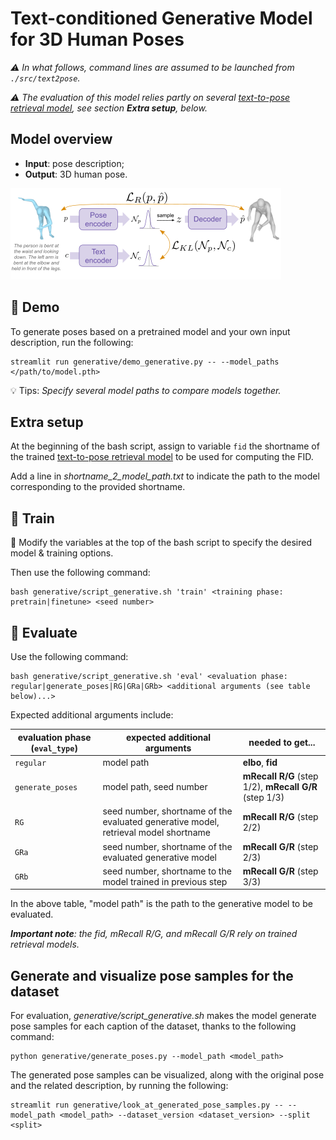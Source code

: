 # Text-conditioned Generative Model for 3D Human Poses

_:warning: In what follows, command lines are assumed to be launched from `./src/text2pose`._

_:warning: The evaluation of this model relies partly on several [text-to-pose retrieval model](../retrieval/README.md), see section **Extra setup**, below._

## Model overview

* **Input**: pose description;
* **Output**: 3D human pose.

![Generative model](../../../images/generative_model.png)

## :crystal_ball: Demo

To generate poses based on a pretrained model and your own input description, run the following:

```
streamlit run generative/demo_generative.py -- --model_paths </path/to/model.pth>
```

:bulb: Tips: _Specify several model paths to compare models together._

## Extra setup

At the beginning of the bash script, assign to variable `fid` the shortname of the trained [text-to-pose retrieval model](../retrieval/README.md) to be used for computing the FID.

Add a line in *shortname_2_model_path.txt* to indicate the path to the model corresponding to the provided shortname.

## :bullettrain_front: Train

:memo: Modify the variables at the top of the bash script to specify the desired model & training options.

Then use the following command:
```
bash generative/script_generative.sh 'train' <training phase: pretrain|finetune> <seed number>
```

## :dart: Evaluate

Use the following command:
```
bash generative/script_generative.sh 'eval' <evaluation phase: regular|generate_poses|RG|GRa|GRb> <additional arguments (see table below)...>
```

Expected additional arguments include:

| evaluation phase (`eval_type`) | expected additional arguments | needed to get... |
|---|---|---|
| `regular` | model path | **elbo**, **fid** |
| `generate_poses` | model path, seed number | **mRecall R/G** (step 1/2), **mRecall G/R** (step 1/3) |
| `RG` | seed number, shortname of the evaluated generative model, retrieval model shortname | **mRecall R/G** (step 2/2) |
| `GRa` | seed number, shortname of the evaluated generative model | **mRecall G/R** (step 2/3) |
| `GRb` | seed number, shortname to the model trained in previous step | **mRecall G/R** (step 3/3) |

In the above table, "model path" is the path to the generative model to be evaluated.

_**Important note**: the fid, mRecall R/G, and mRecall G/R rely on trained retrieval models._

## Generate and visualize pose samples for the dataset

For evaluation, *generative/script_generative.sh* makes the model generate pose samples for each caption of the dataset, thanks to the following command:

```
python generative/generate_poses.py --model_path <model_path> 
```

The generated pose samples can be visualized, along with the original pose and the related description, by running the following:

```
streamlit run generative/look_at_generated_pose_samples.py -- --model_path <model_path> --dataset_version <dataset_version> --split <split>
```